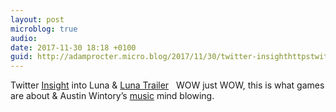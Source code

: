 ```yaml
---
layout: post
microblog: true
audio: 
date: 2017-11-30 18:18 +0100
guid: http://adamprocter.micro.blog/2017/11/30/twitter-insighthttpstwittercomhunickestatus-into.html
---
```

Twitter [Insight](https://twitter.com/hunicke/status/931596077773369344) into Luna &
[Luna Trailer](https://www.youtube.com/watch?v=JX2xmRSjwrw)
 
WOW just WOW, this is what games are about 
& Austin Wintory’s [music](https://austinwintory.bandcamp.com/album/luna) mind blowing.

